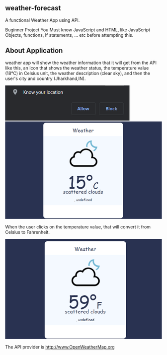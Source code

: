 ## weather-forecast

A functional Weather App using API.

Buginner Project
You Must know JavaScript and HTML, like JavaScript Objects, functions, If statements, ... etc before attempting this.

## About Application

weather app will show the weather information that it will get from the API like this, an Icon that shows the weather status, the temperature value (18°C) in Celsius unit, 
the weather description (clear sky), and then the user's city and country (Jharkhand,IN).

![](/Screenshots/KUL.png)
![](https://github.com/Raviruler/weather-forecast/blob/main/Screenshots/C.png)

When the user clicks on the temperature value, that will convert it from Celsius to Fahrenheit.

![](https://github.com/Raviruler/weather-forecast/blob/main/Screenshots/F.png)

The API provider is http://www.OpenWeatherMap.org
